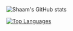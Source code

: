 ![Shaam's GitHub stats](https://github-readme-stats.vercel.app/api?username=Shaam-K&show_icons=true&theme=tokyonight&border=false)

[![Top Languages](https://github-readme-stats.vercel.app/api/top-langs/?username=Shaam-K&layout=compact)](https://github.com/anuraghazra/github-readme-stats)